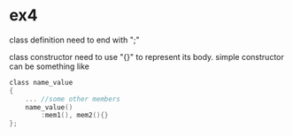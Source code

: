 ex4
===

class definition need to end with ";"

class constructor need to use "{}" to represent its body. 
simple constructor can be something like 
```C
class name_value
{
    ... //some other members
    name_value()
        :mem1(), mem2(){}
};
```

